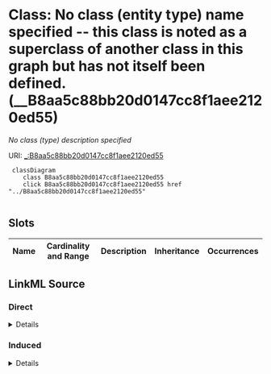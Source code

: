 

# Class: No class (entity type) name specified -- this class is noted as a superclass of another class in this graph but has not itself been defined. (__B8aa5c88bb20d0147cc8f1aee2120ed55)


_No class (type) description specified_







URI: [_:B8aa5c88bb20d0147cc8f1aee2120ed55](_:B8aa5c88bb20d0147cc8f1aee2120ed55)






```mermaid
 classDiagram
    class B8aa5c88bb20d0147cc8f1aee2120ed55
    click B8aa5c88bb20d0147cc8f1aee2120ed55 href "../B8aa5c88bb20d0147cc8f1aee2120ed55"
      
```




<!-- no inheritance hierarchy -->


## Slots

| Name | Cardinality and Range | Description | Inheritance | Occurrences |
| ---  | --- | --- | --- | --- |














## LinkML Source

<!-- TODO: investigate https://stackoverflow.com/questions/37606292/how-to-create-tabbed-code-blocks-in-mkdocs-or-sphinx -->

### Direct

<details>

```yaml
name: __B8aa5c88bb20d0147cc8f1aee2120ed55
conforms_to: No schema conformance document specified
description: No class (type) description specified
title: No class (entity type) name specified -- this class is noted as a superclass
  of another class in this graph but has not itself been defined.
from_schema: sawgraph-kg
rank: 1000
class_uri: _:B8aa5c88bb20d0147cc8f1aee2120ed55

```
</details>

### Induced

<details>

```yaml
name: __B8aa5c88bb20d0147cc8f1aee2120ed55
conforms_to: No schema conformance document specified
description: No class (type) description specified
title: No class (entity type) name specified -- this class is noted as a superclass
  of another class in this graph but has not itself been defined.
from_schema: sawgraph-kg
rank: 1000
class_uri: _:B8aa5c88bb20d0147cc8f1aee2120ed55

```
</details>